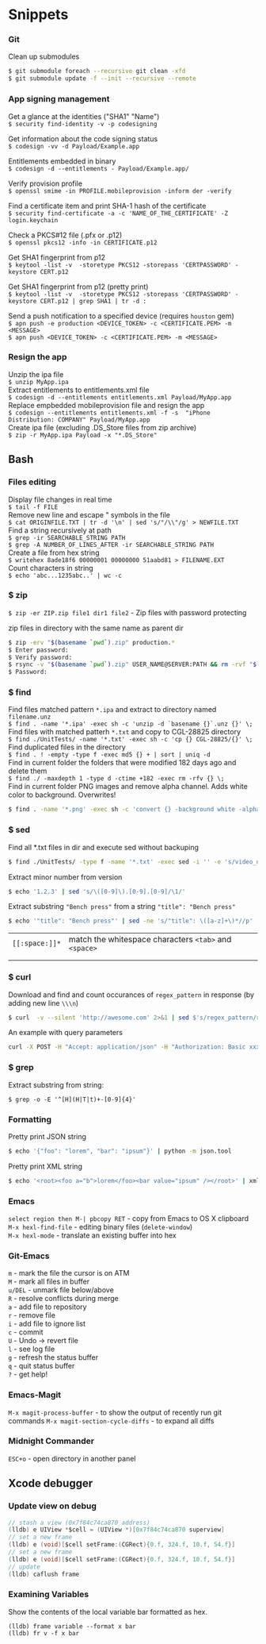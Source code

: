 # Snippets


### Git
Clean up submodules
```bash
$ git submodule foreach --recursive git clean -xfd
$ git submodule update -f --init --recursive --remote
```

### App signing management
Get a glance at the identities ("SHA1" "Name") <br>
`$ security find-identity -v -p codesigning` <br>

Get information about the code signing status <br>
`$ codesign -vv -d Payload/Example.app` <br>

Entitlements embedded in binary <br>
`$ codesign -d --entitlements - Payload/Example.app/` <br>

Verify provision profile <br>
`$ openssl smime -in PROFILE.mobileprovision -inform der -verify` <br>

Find a certificate item and print  SHA-1 hash of the certificate <br>
`$ security find-certificate -a -c 'NAME_OF_THE_CERTIFICATE' -Z login.keychain` <br>

Check a PKCS#12 file (.pfx or .p12) <br>
`$ openssl pkcs12 -info -in CERTIFICATE.p12` <br>

Get SHA1 fingerprint from p12 <br>
`$ keytool -list -v  -storetype PKCS12 -storepass 'CERTPASSWORD' -keystore CERT.p12` <br>

Get SHA1 fingerprint from p12 (pretty print) <br>
`$ keytool -list -v  -storetype PKCS12 -storepass 'CERTPASSWORD' -keystore CERT.p12 | grep SHA1 | tr -d :` <br>

Send a push notification to a specified device (requires `houston` gem) <br>
`$ apn push -e production <DEVICE_TOKEN> -c <CERTIFICATE.PEM> -m <MESSAGE>` <br>
`$ apn push <DEVICE_TOKEN> -c <CERTIFICATE.PEM> -m <MESSAGE>` <br>

### Resign the app
Unzip the ipa file <br>
`$ unzip MyApp.ipa` <br>
Extract entitlements to entitlements.xml file <br>
`$ codesign -d --entitlements entitlements.xml Payload/MyApp.app` <br>
Replace empbedded mobileprovision file and resign the app  <br>
`$ codesign --entitlements entitlements.xml -f -s  "iPhone Distribution: COMPANY" Payload/MyApp.app` <br>
Create ipa file (excluding .DS_Store files from zip archive) <br>
`$ zip -r MyApp.ipa Payload -x "*.DS_Store"` <br>

## Bash
### Files editing 
Display file changes in real time <br/>
```$ tail -f FILE``` <br/>
Remove new line and escape " symbols in the file <br/>
```$ cat ORIGINFILE.TXT | tr -d '\n' | sed 's/"/\\"/g' > NEWFILE.TXT``` <br/>
Find a string recursively at path <br/>
```$ grep -ir SEARCHABLE_STRING PATH``` <br/>
```$ grep -A NUMBER_OF_LINES_AFTER -ir SEARCHABLE_STRING PATH```<br/>
Create a file from hex string <br/>
```$ writehex 8ade18f6 00000001 00000000 51aabd81 > FILENAME.EXT``` <br/>
Сount characters in string <br/>
```$ echo 'abc...1235abc..' | wc -c``` <br/>

### $ zip
`$ zip -er ZIP.zip file1 dir1 file2` - Zip files with password protecting <br/>

zip files in directory with the same name as parent dir
```bash
$ zip -erv "$(basename `pwd`).zip" production.*
$ Enter password:
$ Verify password:
$ rsync -v "$(basename `pwd`).zip" USER_NAME@SERVER:PATH && rm -rvf "$(basename `pwd`).zip"
$ Password:
```
### $ find
Find files matched pattern `*.ipa` and extract to directory named `filename.unz` <br/>
```$ find . -name '*.ipa' -exec sh -c 'unzip -d `basename {}`.unz {}' \; ``` <br/>
Find files with matched patterh `*.txt` and copy to CGL-28825 directory <br/>
```$ find ./UnitTests/ -name '*.txt' -exec sh -c 'cp {} CGL-28825/{}' \; ``` <br/>
Find duplicated files in the directory <br>
```$ find . ! -empty -type f -exec md5 {} + | sort | uniq -d``` <br/>
Find in current folder the folders that were modified 182 days ago and delete them <br/>
```$ find ./ -maxdepth 1 -type d -ctime +182 -exec rm -rfv {} \;``` <br/>
Find in current folder PNG images and remove alpha channel. Adds white color to background. Overwrites!<br/>
```bash
$ find . -name '*.png' -exec sh -c 'convert {} -background white -alpha remove -alpha off {}' \;
```

### $ sed
Find all \*.txt files in dir and execute sed without backuping <br>
```bash
$ find ./UnitTests/ -type f -name '*.txt' -exec sed -i '' -e 's/video_url_android/dash/g' {} +
```
Extract minor number from version
```bash
$ echo '1.2.3' | sed 's/\([0-9]\).[0-9].[0-9]/\1/'
```
Extract substring `"Bench press"` from a string `"title": "Bench press"` 
```bash
$ echo '"title": "Bench press"' | sed -ne 's/"title": \([a-z]+\)*//p'
```
|   |   |   |
|---|---|---|
|`[[:space:]]*`|match the whitespace characters `<tab>` and `<space>`|   |
|   |   |   |
|   |   |   |

### $ curl
Download and find and count occurances of `regex_pattern` in response (by adding new line `\\\n`)
```bash
$ curl  -v --silent 'http://awesome.com' 2>&1 | sed $'s/regex_pattern/regex_pattern\\\n/g' | grep -c 'regex_pattern'
```
An example with query parameters <br/>
```bash
curl -X POST -H "Accept: application/json" -H "Authorization: Basic xxxxxxxx" -H "Content-Type: application/x-www-form-urlencoded" --data 'grant_type=clone&refresh_token=xxx-xxx&scope=client'  'https://SERVER_URL'
```

### $ grep
Extract substring from string:
```
$ grep -o -E '^[H](H|T|t)+-[0-9]{4}'
```

### Formatting
Pretty print JSON string
```bash
$ echo '{"foo": "lorem", "bar": "ipsum"}' | python -m json.tool
```
Pretty print XML string
```bash
$ echo '<root><foo a="b">lorem</foo><bar value="ipsum" /></root>' | xmllint --format -
```


### Emacs
`select region then M-| pbcopy RET` - copy from Emacs to OS X clipboard<br/>
`M-x hexl-find-file` - editing binary files (`delete-window`)<br/>
`M-x hexl-mode` - translate an existing buffer into hex<br/>

### Git-Emacs
`m` - mark the file the cursor is on ATM<br/>
`M` - mark all files in buffer<br/>
`u/DEL` - unmark file below/above<br/>
`R` - resolve conflicts during merge<br/>
`a` - add file to repository<br/>
`r` - remove file<br/>
`i` - add file to ignore list<br/>
`c` - commit<br/>
`U` - Undo -> revert file<br/>
`l` - see log file<br/>
`g` - refresh the status buffer<br/>
`q` - quit status buffer<br/>
`?` - get help!<br/>

### Emacs-Magit
`M-x magit-process-buffer` - to show the output of recently run git commands
`M-x magit-section-cycle-diffs` - to expand all diffs

### Midnight Commander
`ESC+o` - open directory in another panel 

## Xcode debugger
### Update view on debug
```objective-c
// stash a view (0x7f84c74ca870 address)
(lldb) e UIView *$cell = (UIView *)[0x7f84c74ca870 superview]
// set a new frame
(lldb) e (void)[$cell setFrame:(CGRect){0.f, 324.f, 10.f, 54.f}]
// set a new frame
(lldb) e (void)[$cell setFrame:(CGRect){0.f, 324.f, 10.f, 54.f}]
// update
(lldb) caflush frame
```

### Examining Variables
Show the contents of the local variable bar formatted as hex.
```
(lldb) frame variable --format x bar
(lldb) fr v -f x bar
```
